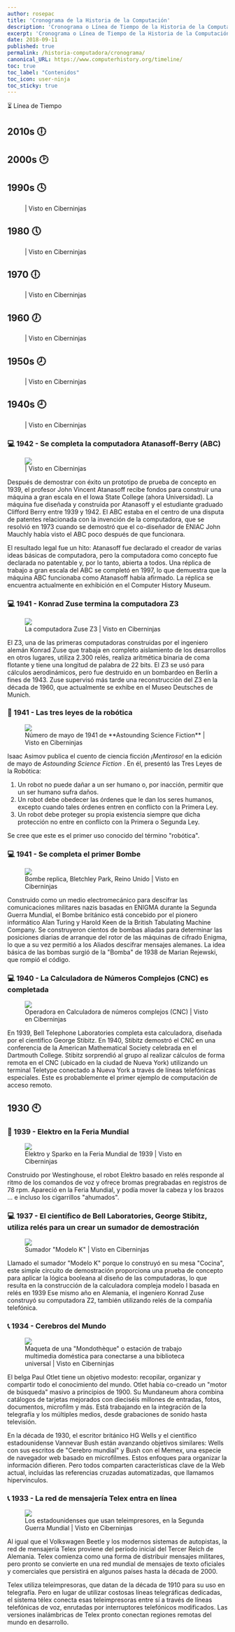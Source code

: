```yaml
---
author: rosepac
title: 'Cronograma de la Historia de la Computación'
description: 'Cronograma o Línea de Tiempo de la Historia de la Computación'
excerpt: 'Cronograma o Línea de Tiempo de la Historia de la Computación'
date: 2018-09-11
published: true
permalink: /historia-computadora/cronograma/
canonical_URL: https://www.computerhistory.org/timeline/
toc: true
toc_label: "Contenidos"
toc_icon: user-ninja
toc_sticky: true
---
```


⏳ Línea de Tiempo

## 2010s 🕕


## 2000s 🕑


## 1990s 🕓

<figure>
    <a href="" class="image-popup"><img src=""></a>
    <figcaption> | Visto en Ciberninjas</figcaption>
</figure>

## 1980 🕔

<figure>
    <a href="" class="image-popup"><img src=""></a>
    <figcaption> | Visto en Ciberninjas</figcaption>
</figure>

## 1970 🕕

<figure>
    <a href="" class="image-popup"><img src=""></a>
    <figcaption> | Visto en Ciberninjas</figcaption>
</figure>

## 1960 🕖

<figure>
    <a href="" class="image-popup"><img src=""></a>
    <figcaption> | Visto en Ciberninjas</figcaption>
</figure>

## 1950s 🕗

<figure>
    <a href="" class="image-popup"><img src=""></a>
    <figcaption> | Visto en Ciberninjas</figcaption>
</figure>

## 1940s 🕘

<figure>
    <a href="" class="image-popup"><img src=""></a>
    <figcaption> | Visto en Ciberninjas</figcaption>
</figure>

### 💻 1942 - Se completa la computadora Atanasoff-Berry (ABC)

<figure>
    <a href="https://images.computerhistory.org/timeline/timeline_computers_1942.abc.jpg" class="image-popup"><img src="https://images.computerhistory.org/timeline/timeline_computers_1942.abc.jpg"></a>
    <figcaption> | Visto en Ciberninjas</figcaption>
</figure>

Después de demostrar con éxito un prototipo de prueba de concepto en 1939, el profesor John Vincent Atanasoff recibe fondos para construir una máquina a gran escala en el Iowa State College (ahora Universidad). La máquina fue diseñada y construida por Atanasoff y el estudiante graduado Clifford Berry entre 1939 y 1942. El ABC estaba en el centro de una disputa de patentes relacionada con la invención de la computadora, que se resolvió en 1973 cuando se demostró que el co-diseñador de ENIAC John Mauchly había visto el ABC poco después de que funcionara.

El resultado legal fue un hito: Atanasoff fue declarado el creador de varias ideas básicas de computadora, pero la computadora como concepto fue declarada no patentable y, por lo tanto, abierta a todos. Una réplica de trabajo a gran escala del ABC se completó en 1997, lo que demuestra que la máquina ABC funcionaba como Atanasoff había afirmado. La réplica se encuentra actualmente en exhibición en el Computer History Museum.

### 💻 1941 - Konrad Zuse termina la computadora Z3

<figure>
    <a href="https://images.computerhistory.org/timeline/timeline_computers_1941.zusez3.jpg" class="image-popup"><img src="https://images.computerhistory.org/timeline/timeline_computers_1941.zusez3.jpg"></a>
    <figcaption>La computadora Zuse Z3 | Visto en Ciberninjas</figcaption>
</figure>

El Z3, una de las primeras computadoras construidas por el ingeniero alemán Konrad Zuse que trabaja en completo aislamiento de los desarrollos en otros lugares, utiliza 2.300 relés, realiza aritmética binaria de coma flotante y tiene una longitud de palabra de 22 bits. El Z3 se usó para cálculos aerodinámicos, pero fue destruido en un bombardeo en Berlín a fines de 1943. Zuse supervisó más tarde una reconstrucción del Z3 en la década de 1960, que actualmente se exhibe en el Museo Deutsches de Munich.

### 🤖 1941 - Las tres leyes de la robótica

<figure>
    <a href="https://images.computerhistory.org/timeline/timeline_ai.robotics_1941_liar.jpg" class="image-popup"><img src="https://images.computerhistory.org/timeline/timeline_ai.robotics_1941_liar.jpg"></a>
    <figcaption>Número de mayo de 1941 de **Astounding Science Fiction** | Visto en Ciberninjas</figcaption>
</figure>

Isaac Asimov publica el cuento de ciencia ficción *¡Mentiroso!* en la edición de mayo de *Astounding Science Fiction* . En él, presentó las Tres Leyes de la Robótica:

1. Un robot no puede dañar a un ser humano o, por inacción, permitir que un ser humano sufra daños.
2. Un robot debe obedecer las órdenes que le dan los seres humanos, excepto cuando tales órdenes entren en conflicto con la Primera Ley.
3. Un robot debe proteger su propia existencia siempre que dicha protección no entre en conflicto con la Primera o Segunda Ley.

Se cree que este es el primer uso conocido del término "robótica".

### 💻 1941 - Se completa el primer Bombe

<figure>
    <a href="https://images.computerhistory.org/timeline/timeline_computers_1941.bombe.jpg" class="image-popup"><img src="https://images.computerhistory.org/timeline/timeline_computers_1941.bombe.jpg"></a>
    <figcaption>Bombe replica, Bletchley Park, Reino Unido | Visto en Ciberninjas</figcaption>
</figure>

Construido como un medio electromecánico para descifrar las comunicaciones militares nazis basadas en ENIGMA durante la Segunda Guerra Mundial, el Bombe británico está concebido por el pionero informático Alan Turing y Harold Keen de la British Tabulating Machine Company. Se construyeron cientos de bombas aliadas para determinar las posiciones diarias de arranque del rotor de las máquinas de cifrado Enigma, lo que a su vez permitió a los Aliados descifrar mensajes alemanes. La idea básica de las bombas surgió de la "Bomba" de 1938 de Marian Rejewski, que rompió el código.

### 💻 1940 - La Calculadora de Números Complejos (CNC) es completada

<figure>
    <a href="https://images.computerhistory.org/timeline/timeline_computers_1940.cnc.jpg" class="image-popup"><img src="https://images.computerhistory.org/timeline/timeline_computers_1940.cnc.jpg"></a>
    <figcaption>Operadora en Calculadora de números complejos (CNC) | Visto en Ciberninjas</figcaption>
</figure>

En 1939, Bell Telephone Laboratories completa esta calculadora, diseñada por el científico George Stibitz. En 1940, Stibitz demostró el CNC en una conferencia de la American Mathematical Society celebrada en el Dartmouth College. Stibitz sorprendió al grupo al realizar cálculos de forma remota en el CNC (ubicado en la ciudad de Nueva York) utilizando un terminal Teletype conectado a Nueva York a través de líneas telefónicas especiales. Este es probablemente el primer ejemplo de computación de acceso remoto.

## 1930 🕙

### 🤖 1939 - Elektro en la Feria Mundial

<figure>
    <a href="https://images.computerhistory.org/timeline/timeline_ai.robotics_1939_elektro.jpg" class="image-popup"><img src="https://images.computerhistory.org/timeline/timeline_ai.robotics_1939_elektro.jpg"></a>
    <figcaption>Elektro y Sparko en la Feria Mundial de 1939 | Visto en Ciberninjas</figcaption>
</figure>

Construido por Westinghouse, el robot Elektro basado en relés responde al ritmo de los comandos de voz y ofrece bromas pregrabadas en registros de 78 rpm. Apareció en la Feria Mundial, y podía mover la cabeza y los brazos ... e incluso los cigarrillos "ahumados".

### 💻 1937 - El científico de Bell Laboratories, George Stibitz, utiliza relés para un crear un sumador de demostración

<figure>
    <a href="https://images.computerhistory.org/timeline/timeline_computers_1937.modelk.jpg" class="image-popup"><img src="https://images.computerhistory.org/timeline/timeline_computers_1937.modelk.jpg"></a>
    <figcaption>Sumador "Modelo K" | Visto en Ciberninjas</figcaption>
</figure>

Llamado el sumador "Modelo K" porque lo construyó en su mesa "Cocina", este simple circuito de demostración proporciona una prueba de concepto para aplicar la lógica booleana al diseño de las computadoras, lo que resulta en la construcción de la calculadora compleja modelo I basada en relés en 1939 Ese mismo año en Alemania, el ingeniero Konrad Zuse construyó su computadora Z2, también utilizando relés de la compañía telefónica.

### 📞 1934 - Cerebros del Mundo

<figure>
    <a href="https://images.computerhistory.org/timeline/timeline_networking.web_1934_worldbrain.jpg" class="image-popup"><img src="https://images.computerhistory.org/timeline/timeline_networking.web_1934_worldbrain.jpg"></a>
    <figcaption>Maqueta de una "Mondothèque" o estación de trabajo multimedia doméstica para conectarse a una biblioteca universal | Visto en Ciberninjas</figcaption>
</figure>

El belga Paul Otlet tiene un objetivo modesto: recopilar, organizar y compartir todo el conocimiento del mundo. Otlet había co-creado un "motor de búsqueda" masivo a principios de 1900. Su Mundaneum ahora combina catálogos de tarjetas mejorados con dieciséis millones de entradas, fotos, documentos, microfilm y más. Está trabajando en la integración de la telegrafía y los múltiples medios, desde grabaciones de sonido hasta televisión.

En la década de 1930, el escritor británico HG Wells y el científico estadounidense Vannevar Bush están avanzando objetivos similares: Wells con sus escritos de "Cerebro mundial" y Bush con el Memex, una especie de navegador web basado en microfilmes. Estos enfoques para organizar la información difieren. Pero todos comparten características clave de la Web actual, incluidas las referencias cruzadas automatizadas, que llamamos hipervínculos.

### 📞 1933 - La red de mensajería Telex entra en línea

<figure>
    <a href="https://images.computerhistory.org/timeline/timeline_networking.web_1933_telex.jpg" class="image-popup"><img src="https://images.computerhistory.org/timeline/timeline_networking.web_1933_telex.jpg"></a>
    <figcaption>Los estadounidenses que usan teleimpresores, en la Segunda Guerra Mundial | Visto en Ciberninjas</figcaption>
</figure>

Al igual que el Volkswagen Beetle y los modernos sistemas de autopistas, la red de mensajería Telex proviene del período inicial del Tercer Reich de Alemania. Telex comienza como una forma de distribuir mensajes militares, pero pronto se convierte en una red mundial de mensajes de texto oficiales y comerciales que persistirá en algunos países hasta la década de 2000.

Telex utiliza teleimpresoras, que datan de la década de 1910 para su uso en telegrafía. Pero en lugar de utilizar costosas líneas telegráficas dedicadas, el sistema télex conecta esas teleimpresoras entre sí a través de líneas telefónicas de voz, enrutadas por interruptores telefónicos modificados. Las versiones inalámbricas de Telex pronto conectan regiones remotas del mundo en desarrollo.